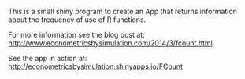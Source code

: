 This is a small shiny program to create an App that returns information about the frequency of use of R functions.

For more information see the blog post at:
http://www.econometricsbysimulation.com/2014/3/fcount.html

See the app in action at:
http://econometricsbysimulation.shinyapps.io/FCount
